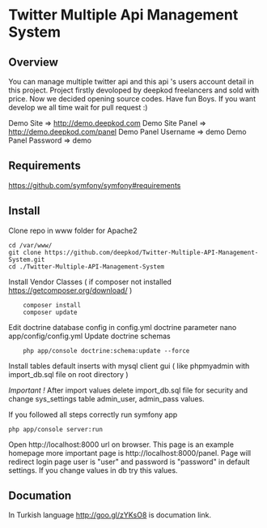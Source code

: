 Twitter Multiple Api Management System
==================================
Overview
------------
You can manage multiple twitter api and this api 's users account detail in this project. Project  firstly devoloped by deepkod freelancers and sold with price. Now we decided opening source codes.  Have fun Boys. If you want develop we all time  wait for pull request :)

Demo Site => http://demo.deepkod.com
Demo Site Panel => http://demo.deepkod.com/panel
Demo Panel Username => demo
Demo  Panel Password => demo

Requirements
------------
https://github.com/symfony/symfony#requirements

Install
------------
Clone repo in www folder for Apache2

	cd /var/www/
	git clone https://github.com/deepkod/Twitter-Multiple-API-Management-System.git
	cd ./Twitter-Multiple-API-Management-System

Install Vendor Classes ( if composer not installed https://getcomposer.org/download/ )
		
		composer install
		composer update
Edit doctrine database config in config.yml doctrine parameter
		nano app/config/config.yml
Update doctrine schemas
		
		php app/console doctrine:schema:update --force
Install tables default inserts with mysql client gui ( like phpmyadmin with import_db.sql file on root directory )

*Important !* After import values delete import_db.sql file for security and change sys_settings table admin_user, admin_pass values.

If you followed all steps correctly run symfony app
	
	php app/console server:run
	
Open http://localhost:8000 url on browser. This page is an example homepage more important page is  http://localhost:8000/panel. Page will redirect login page user is "user" and password is "password" in default settings. If you change values in db try this values.

Documation
------------------
In Turkish language http://goo.gl/zYKsO8 is documation link.
